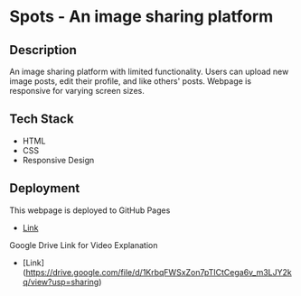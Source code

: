 # Spots - An image sharing platform

## Description

An image sharing platform with limited functionality. Users can upload new image posts, edit their profile, and like others' posts. Webpage is responsive for varying screen sizes.

## Tech Stack

- HTML
- CSS
- Responsive Design

## Deployment

This webpage is deployed to GitHub Pages

- [Link](https://samhmason97.github.io/se_project_spots/index.html)

Google Drive Link for Video Explanation

- [Link] (https://drive.google.com/file/d/1KrbqFWSxZon7pTICtCega6v_m3LJY2kq/view?usp=sharing)
